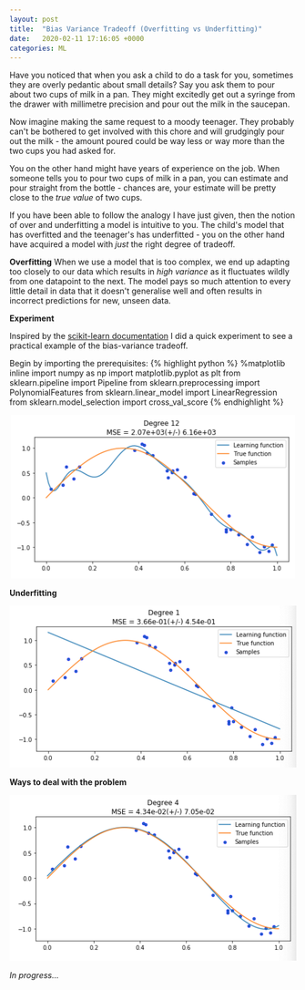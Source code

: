 ```yaml
---
layout: post
title:  "Bias Variance Tradeoff (Overfitting vs Underfitting)"
date:   2020-02-11 17:16:05 +0000
categories: ML
---
```


Have you noticed that when you ask a child to do a task for you, sometimes they are overly pedantic about small details? 
Say you ask them to pour about two cups of milk in a pan. They might excitedly get out a syringe from the drawer with millimetre precision and pour out the milk in the saucepan.

Now imagine making the same request to a moody teenager. They probably can't be bothered to get involved with this chore and will grudgingly pour out the milk - the amount poured could be way less or way more than the two cups you had asked for.

You on the other hand might  have years of experience on the job. When someone tells you to pour two cups of milk in a pan, you can estimate and pour straight from the bottle - chances are, your estimate will be pretty close to the _true value_ of two cups.

If you have been able to follow the analogy I have just given, then the notion of over and underfitting a model is intuitive to you. The child's model that has overfitted and the teenager's has underfitted - you on the other hand have acquired a model with _just_ the right degree of tradeoff.

**Overfitting**
When we use a model that is too complex, we end up adapting too closely to our data which results in _high variance_ as it fluctuates wildly from one datapoint to the next. The model pays so much attention to every little detail in data that it doesn't generalise well and often results in incorrect predictions for new, unseen data.

**Experiment**

Inspired by the [scikit-learn documentation](https://scikit-learn.org/stable/auto_examples/model_selection/plot_underfitting_overfitting.html) I did a quick experiment to see a practical example of the bias-variance tradeoff. 

Begin by importing the prerequisites:
{% highlight python %}
%matplotlib inline
import numpy as np
import matplotlib.pyplot as plt
from sklearn.pipeline import Pipeline
from sklearn.preprocessing import PolynomialFeatures
from sklearn.linear_model import LinearRegression
from sklearn.model_selection import cross_val_score
{% endhighlight %}

<p align="center">
  <img src="/assets/AKOGHLREOP1TIOSM.png" alt="drawing" width="500"/>
</p>

**Underfitting**

![Dodecic polynomial model overfitting the data](/assets/5OI3FKC2OU82R44V.png)

**Ways to deal with the problem**

![Quartic polynomial model fits the data quite well](/assets/LKPRO99PFXEBV4SO.png)

_In progress..._

